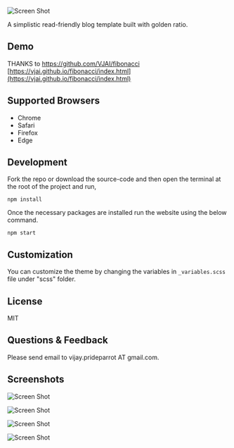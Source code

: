 ![Screen Shot](https://github.com/VJAI/fibonacci/blob/master/fibonacci.png)

A simplistic read-friendly blog template built with golden ratio.

## Demo

THANKS to https://github.com/VJAI/fibonacci
[https://vjai.github.io/fibonacci/index.html](https://vjai.github.io/fibonacci/index.html)

## Supported Browsers

- Chrome
- Safari
- Firefox
- Edge

## Development

Fork the repo or download the source-code and then open the terminal at the root of the project and run,

```
npm install
```

Once the necessary packages are installed run the website using the below command.

```
npm start
```

## Customization

You can customize the theme by changing the variables in `_variables.scss` file under "scss" folder.

## License

MIT

## Questions & Feedback

Please send email to vijay.prideparrot AT gmail.com.

## Screenshots

![Screen Shot](https://github.com/VJAI/fibonacci/blob/master/assets/home.png)

![Screen Shot](https://github.com/VJAI/fibonacci/blob/master/assets/detail.png)

![Screen Shot](https://github.com/VJAI/fibonacci/blob/master/assets/contact.png)

![Screen Shot](https://github.com/VJAI/fibonacci/blob/master/assets/about.png)